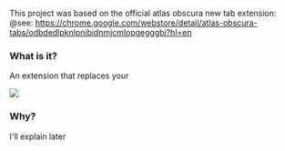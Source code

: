 This project was based on the official atlas obscura new tab extension:
@see: https://chrome.google.com/webstore/detail/atlas-obscura-tabs/odbdedlpknlpnibidnmjcmlopgegggbi?hl=en

### What is it?
An extension that replaces your 

<img src="https://media.giphy.com/media/JOdALdLM0W8XaQP4Cg/giphy.gif" >

### Why?

I'll explain later
